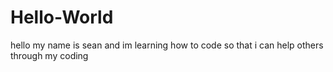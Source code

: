 # Hello-World
hello my name is sean and im learning how to code so that i can help others through my coding 
